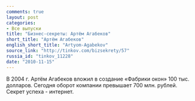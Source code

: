 ```yaml
---
comments: true
layout: post
categories:
- Все выпуски
title: "Бизнес-секреты: Артём Агабеков"
short_title: "Артём Агабеков"
english_short_title: "Artyom-Agabekov"
source_link: "http://tinkov.com/bizsekrety/57"
russia_id: "tinkov_11228"
date: "2010-11-15"
---
```

В 2004 г. Артём Агабеков вложил в создание «Фабрики окон» 100 тыс. долларов. Сегодня оборот компании превышает 700 млн. рублей. Секрет успеха - интернет.
